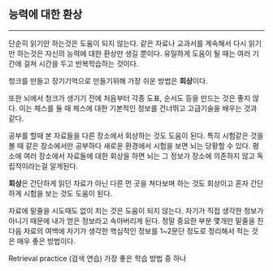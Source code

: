 ## 능력에 대한 환상
---
단순히 읽기만 하는것은 도움이 되지 않는다. 같은 자료나 교과서를 계속해서 다시 읽기만 하는것은 자신의 능력에 대한 환상만 생길 뿐이다. 유일하게 도움이 될 때는 여러 기간에 걸쳐 시간을 두고 반복학습하는 것이다.

청크를 만들고 장기기억으로 만들기위해 가장 쉬운 방법은 **회상**이다.

또한 뇌에서 청크가 생기기 전에 처음부터 각종 도표, 순서도 등을 만드는 것은 좋지 않다. 이는 체스를 둘 때 체스에 대한 기본적인 정보를 건너뛰고 고급기술을 배우는 것과 같다.

공부를 할때 본 자료들을 다른 장소에서 회상하는 것도 도움이 된다. 특히 시험같은 것을 볼 때 같은 장소에서만 공부하다 새로운 환경에서 시험을 보면 뇌는 당황할 수 있다. 평소에 여러 장소에서 자료들에 대한 회상을 하면 뇌는 그 정보가 장소에 의존하지 않고 독립적이라는걸 알게된다.

**회상**은 간단하게 읽던 자료가 아닌 다른 먼 곳을 쳐다보며 하는 것도 회상이고 혼자 간단하게 시험을 보는 것도 도움이 된다.

자료에 밑줄을 시도때도 없이 치는 것은 도움이 되지 않는다. 자기가 직접 생각한 정보가 아니기 때문에 내가 얻은 정보라고 속아버리게 된다. 정말 중요한 부분 몇개만 밑줄을 친 다음 자료의 여백에 자기가 생각한 핵심적인 정보를 1~2문단 정도로 정리해서 적는 것은 매우 좋은 방법이다.

Retrieval practice (검색 연습) 가장 좋은 학습 방법 중 하나
